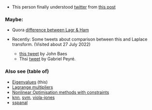 
* This person finally understood [twitter](https://twitter.com/mstoudenmire/status/1539963638433419266?s=12&t=FcnYrvlEmUYUp146S_El5A) 
from [this post](https://blog.jessriedel.com/2017/06/28/legendre-transform/)

### Maybe:
* Quora [difference between Lagr & Ham](https://www.quora.com/What-is-the-difference-between-Lagrangian-and-Hamiltonian-mechanics)

* Recently: Some tweets about comparison between this and Laplace transform. (Visited about 27 July 2022)
   * [this tweet](https://twitter.com/johncarlosbaez/status/1552162088075677696?s=20&t=5BJioXX_p-Rq-Z6aJmDfvA) by John Baes
   * Thsi [tweet](https://twitter.com/gabrielpeyre/status/1552156833460105216?cn=ZmxleGlibGVfcmVjcw%3D%3D&refsrc=email) by Gabriel Peyré.


### Also see (table of)
* [Eigenvalues](eigenvalues.md) (this)
* [Lagrange multipliers](./lagrange-multipliers.md)
* [Nonlinear Optimisation methods with constraints](./nlo.md)
* [knn](./knn.md), [svm](./svm.md), [viola-jones](./viola-jones-adaboost.md)
* [sspanal](https://github.com/sohale/sspanel/blob/master/m1/links-panel.md)
